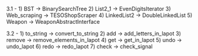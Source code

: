 3.1 -   1) BST -> BinarySearchTree
        2) List2_1 -> EvenDigitsIterator
        3) Web_scraping -> TESOShopScraper
        4) LinkedList2 -> DoubleLinkedList
        5) Weapon -> WeaponAbstractInterface

3.2 -   1) to_string -> convert_to_string
        2) add -> add_letters_in_lapot
        3) remove -> remove_elements_in_lapot
        4) get -> get_in_lapot
        5) undo -> undo_lapot
        6) redo -> redo_lapot
        7) check -> check_signal